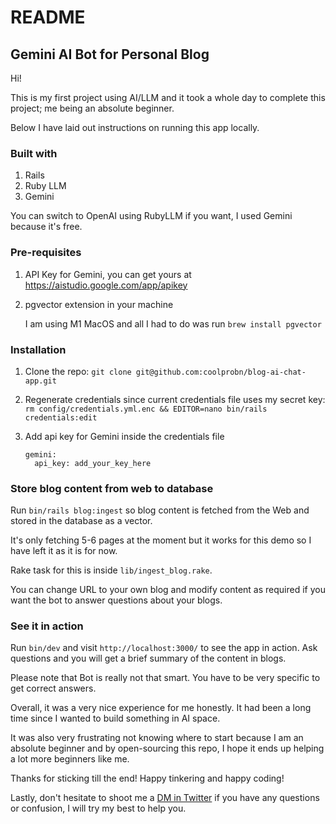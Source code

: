 # README

## Gemini AI Bot for Personal Blog

Hi!

This is my first project using AI/LLM and it took a whole day to complete this project; me being an absolute beginner.

Below I have laid out instructions on running this app locally.

### Built with

1. Rails
2. Ruby LLM
3. Gemini

You can switch to OpenAI using RubyLLM if you want, I used Gemini because it's free.

### Pre-requisites

1. API Key for Gemini, you can get yours at https://aistudio.google.com/app/apikey
2. pgvector extension in your machine
  
    I am using M1 MacOS and all I had to do was run `brew install pgvector`

### Installation

1. Clone the repo: `git clone git@github.com:coolprobn/blog-ai-chat-app.git`
2. Regenerate credentials since current credentials file uses my secret key: `rm config/credentials.yml.enc && EDITOR=nano bin/rails credentials:edit`
3. Add api key for Gemini inside the credentials file

    ```
    gemini:
      api_key: add_your_key_here
    ```

### Store blog content from web to database

Run `bin/rails blog:ingest` so blog content is fetched from the Web and stored in the database as a vector.

It's only fetching 5-6 pages at the moment but it works for this demo so I have left it as it is for now.

Rake task for this is inside `lib/ingest_blog.rake`.

You can change URL to your own blog and modify content as required if you want the bot to answer questions about your blogs.

### See it in action

Run `bin/dev` and visit `http://localhost:3000/` to see the app in action. Ask questions and you will get a brief summary of the content in blogs.

Please note that Bot is really not that smart. You have to be very specific to get correct answers.

Overall, it was a very nice experience for me honestly. It had been a long time since I wanted to build something in AI space.

It was also very frustrating not knowing where to start because I am an absolute beginner and by open-sourcing this repo, I hope it ends up helping a lot more beginners like me.

Thanks for sticking till the end! Happy tinkering and happy coding!

Lastly, don't hesitate to shoot me a [DM in Twitter](https://x.com/coolprobn) if you have any questions or confusion, I will try my best to help you.
